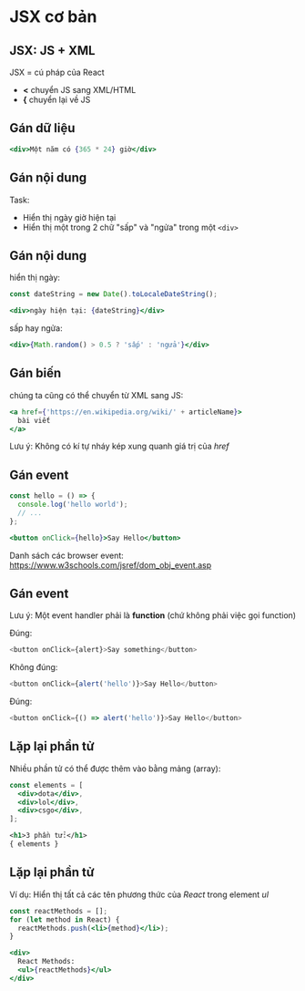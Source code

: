 # JSX cơ bản

## JSX: JS + XML

JSX = cú pháp của React

- **<** chuyển JS sang XML/HTML
- **{** chuyển lại về JS

## Gán dữ liệu

```jsx
<div>Một năm có {365 * 24} giờ</div>
```

## Gán nội dung

Task:

- Hiển thị ngày giờ hiện tại
- Hiển thị một trong 2 chữ "sấp" và "ngửa" trong một `<div>`

## Gán nội dung

hiển thị ngày:

```jsx
const dateString = new Date().toLocaleDateString();
```

```jsx
<div>ngày hiện tại: {dateString}</div>
```

sấp hay ngửa:

```jsx
<div>{Math.random() > 0.5 ? 'sấp' : 'ngửa'}</div>
```

## Gán biến

chúng ta cũng có thể chuyển từ XML sang JS:

```jsx
<a href={'https://en.wikipedia.org/wiki/' + articleName}>
  bài viết
</a>
```

Lưu ý: Không có kí tự nháy kép xung quanh giá trị của _href_

## Gán event

```jsx
const hello = () => {
  console.log('hello world');
  // ...
};
```

```jsx
<button onClick={hello}>Say Hello</button>
```

Danh sách các browser event:
https://www.w3schools.com/jsref/dom_obj_event.asp

## Gán event

Lưu ý: Một event handler phải là **function** (chứ không phải việc gọi function)

Đúng:

```js
<button onClick={alert}>Say something</button>
```

Không đúng:

```js
<button onClick={alert('hello')}>Say Hello</button>
```

Đúng:

```js
<button onClick={() => alert('hello')}>Say Hello</button>
```

## Lặp lại phần tử

Nhiều phần tử có thể được thêm vào bằng mảng (array):

```jsx
const elements = [
  <div>dota</div>,
  <div>lol</div>,
  <div>csgo</div>,
];
```

```xml
<h1>3 phần tử:</h1>
{ elements }
```

## Lặp lại phần tử

Ví dụ: Hiển thị tất cả các tên phương thức của _React_ trong element _ul_

```jsx
const reactMethods = [];
for (let method in React) {
  reactMethods.push(<li>{method}</li>);
}
```

```jsx
<div>
  React Methods:
  <ul>{reactMethods}</ul>
</div>
```
